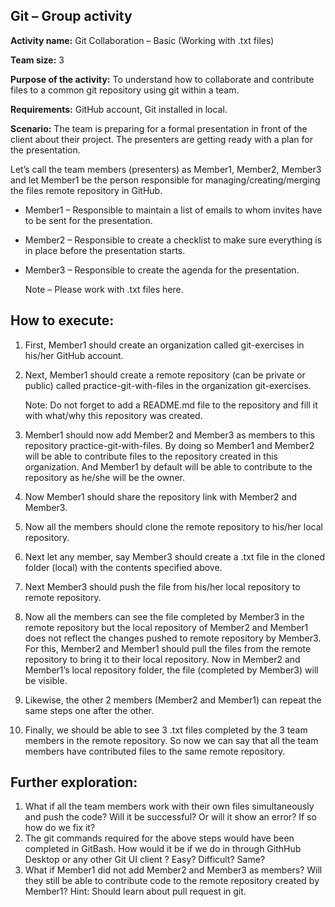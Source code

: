## Git – Group activity

**Activity name:** Git Collaboration – Basic (Working with .txt files)

**Team size:** 3

**Purpose of the activity:** To understand how to collaborate and contribute files to a common git repository using git within a team.

**Requirements:** GitHub account, Git installed in local.

**Scenario:** The team is preparing for a formal presentation in front of the client about their project. The presenters are getting ready with a plan for the presentation.

Let’s call the team members (presenters) as Member1, Member2, Member3 and let Member1 be the person responsible for managing/creating/merging the files remote repository in GitHub.

-   Member1 – Responsible to maintain a list of emails to whom invites have to be sent for the presentation.
-   Member2 – Responsible to create a checklist to make sure everything is in place before the presentation starts.
-   Member3 – Responsible to create the agenda for the presentation.

    Note – Please work with .txt files here.

## How to execute:

1.  First, Member1 should create an organization called git-exercises in his/her GitHub account.
2.  Next, Member1 should create a remote repository (can be private or public) called practice-git-with-files in the organization git-exercises.

    Note: Do not forget to add a README.md file to the repository and fill it with what/why this repository was created.

3.  Member1 should now add Member2 and Member3 as members to this repository practice-git-with-files. By doing so Member1 and Member2 will be able to contribute files to the repository created in this organization. And Member1 by default will be able to contribute to the repository as he/she will be the owner.
4.  Now Member1 should share the repository link with Member2 and Member3.
5.  Now all the members should clone the remote repository to his/her local repository.
6.  Next let any member, say Member3 should create a .txt file in the cloned folder (local) with the contents specified above.
7.  Next Member3 should push the file from his/her local repository to remote repository.
8.  Now all the members can see the file completed by Member3 in the remote repository but the local repository of Member2 and Member1 does not reflect the changes pushed to remote repository by Member3. For this, Member2 and Member1 should pull the files from the remote repository to bring it to their local repository. Now in Member2 and Member1’s local repository folder, the file (completed by Member3) will be visible.
9.  Likewise, the other 2 members (Member2 and Member1) can repeat the same steps one after the other.
10. Finally, we should be able to see 3 .txt files completed by the 3 team members in the remote repository. So now we can say that all the team members have contributed files to the same remote repository.

## Further exploration:

1.  What if all the team members work with their own files simultaneously and push the code? Will it be successful? Or will it show an error? If so how do we fix it?
2.  The git commands required for the above steps would have been completed in GitBash. How would it be if we do in through GithHub Desktop or any other Git UI client ? Easy? Difficult? Same?
3.  What if Member1 did not add Member2 and Member3 as members? Will they still be able to contribute code to the remote repository created by Member1? Hint: Should learn about pull request in git.
